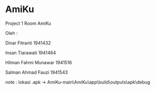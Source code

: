 # AmiKu

Project 1 Room AmiKu

Oleh :

Dinar Fitranti 1941432

Insan Tiarawati 1941464

Hilman Fahmi Munawar 1941516

Salman Ahmad Fauzi 1941543


note : lokasi .apk -> AmiKu-main\AmiKu\app\build\outputs\apk\debug
